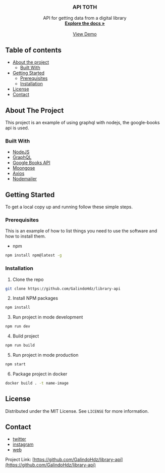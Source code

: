 <!-- PROJECT LOGO -->
<div align="center">
  <h3 align="center">API TOTH</h3>
  <div align="center">
    API for getting data from a digital library
    <br />
    <a href="https://www.notion.so/Library-Toth-API-dc5b5c6eb46b45baac1a52ee3ac0bd1f">
		  <strong>Explore the docs »</strong>
	  </a>
    <br />
    <br />
    <a href="https://api-toth.herokuapp.com/">View Demo</a>
  </div>
</div>

<!-- TABLE OF CONTENTS -->

## Table of contents

-   [About the project](#about-the-project)
    -   [Built With](#built-with)
-   [Getting Started](#getting-started)
    -   [Prerequisites](#prerequisites)
    -   [Installation](#installation)
-   [License](#license)
-   [Contact](#contact)

<!-- ABOUT THE PROJECT -->

## About The Project

This project is an example of using graphql with nodejs, the google-books api is used.

### Built With

-   [NodeJS](https://nodejs.org/en/)
-   [GraphQL](https://www.graphql.com/)
-   [Google Books API](https://developers.google.com/books)
-   [Moongose](https://mongoosejs.com/)
-   [Axios](https://github.com/axios/axios)
-   [Nodemailer](https://nodemailer.com/about/)

<!-- GETTING STARTED -->

## Getting Started

To get a local copy up and running follow these simple steps.

### Prerequisites

This is an example of how to list things you need to use the software and how to install them.

-   npm

```sh
npm install npm@latest -g
```

### Installation

1. Clone the repo

```sh
git clone https://github.com/GalindoHdz/library-api
```

2. Install NPM packages

```sh
npm install
```

3. Run project in mode development

```sh
npm run dev
```

4. Build project

```sh
npm run build
```

5. Run project in mode production

```sh
npm start
```

6. Package project in docker

```sh
docker build . -t name-image
```

## License

Distributed under the MIT License. See `LICENSE` for more information.

<!-- CONTACT -->

## Contact

-   [twitter](https://twitter.com/GalindoHdzEngin)
-   [instagram](https://www.instagram.com/galindo_hdz_engin/)
-   [web]()

Project Link: [https://github.com/GalindoHdz/library-api](https://github.com/GalindoHdz/library-api)
